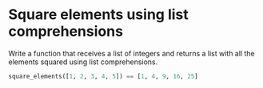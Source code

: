 # Square elements using list comprehensions

Write a function that receives a list of integers and returns a list with all the elements squared using list comprehensions.

```python
square_elements([1, 2, 3, 4, 5]) == [1, 4, 9, 16, 25]
```
